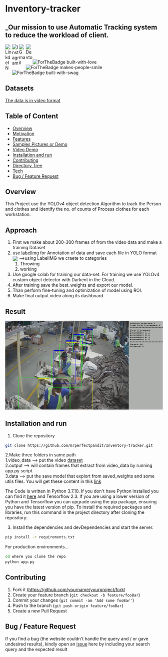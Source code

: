 # Inventory-tracker

## _Our mission to use Automatic Tracking system to reduce the workload of client.

<a target="_blank" href="www.linkedin.com/in/aman-sharma-01b185190/">
  <img align="left" alt="LinkdeIN" width="22px" src="https://cdn.jsdelivr.net/npm/simple-icons@v3/icons/linkedin.svg" />
</a>  <a target="_blank" href="https://www.instagram.com/aman___sharma/">
  <img align="left" alt="Instagram" width="22px" src="https://cdn.jsdelivr.net/npm/simple-icons@v3/icons/instagram.svg" /></a>  <a target="_blank" href="mailto:aman.sharmatds1999@gmail.com"> 
  <img align="left" alt="Gmail" width="22px" src="https://cdn.jsdelivr.net/npm/simple-icons@v3/icons/gmail.svg" />
</a>  <a target="_blank" href="https://portfolioaman.herokuapp.com/">
  <img align="left" alt="Devto" width="22px" src="https://cdn.jsdelivr.net/npm/simple-icons@v3/icons/dev-dot-to.svg" />
</a>  
<br>
<br>

![ForTheBadge built-with-love](http://ForTheBadge.com/images/badges/built-with-love.svg) ![ForTheBadge makes-people-smile](http://ForTheBadge.com/images/badges/makes-people-smile.svg)  ![ForTheBadge built-with-swag](http://ForTheBadge.com/images/badges/built-with-swag.svg)

## Datasets 
[The data is in video format](https://www.kaggle.com/iarunava/cell-images-for-detecting-malaria) <br>

## Table of Content
  * [Overview](#Overview)
  * [Motivation](#Motivation)
  * [Features](#Features)
  * [Samples Pictures or Demo](#Samples-Pictures-or-Demo)
  * [Video Demo](#Video-Demo)
  * [Installation and run](#Installation-and-run)
  * [Contributing](#Contributing)
  * [Directory Tree](#Directory-Tree)
  * [Tech](#Tech)
  * [Bug / Feature Request](#bug-feature-request)

## Overview
This Project use the YOLOv4 object detection Algorithm to track the Person and clothes and identify the no. of counts of Process clothes for each workstation.

## Approach

1. First we make about 200-300 frames of from the video data and make a training Dataset
2. use [labelImg](https://github.com/tzutalin/labelImg) for Annotation of data and save each file in YOLO format
    <img  align='center' src="https://www.researchgate.net/profile/Thi-Le-5/publication/337705605/figure/fig3/AS:831927326089217@1575358339500/Structure-of-one-output-cell-in-YOLO.ppm">
-->using LabelIMG we craete to categories 
   1. Throwing
   2. working<br>
3. Use google colab for training our data-set. For training we use YOLOv4 custom object detector with Darkent in the Cloud.<br>
4. After training save the best_weights and export our model.<br>
5. Than perform fine-tuning and optimization of model using ROI.<br>
6. Make final output video along its dashboard.

## Result

[![](sample_image.png)](https://drive.google.com/file/d/14XjZad2Qmklfu9kn_vvlHg2ZhFfcrPgF/view?usp=sharing)

## Installation and run

1. Clone the repository 
```sh
git clone https://github.com/mrperfectpandit/Inventory-tracker.git
```
2.Make three folders in same path <br>
  1.video_data --> put the video [dataset](https://www.kaggle.com/iarunava/cell-images-for-detecting-malaria) <br>
  2.output --> will contain frames that extract from video_data by running app.py script <br>
  3.data --> put the save model that explort from saved_weights and some utils files. You will get these content in this [link](https://drive.google.com/file/d/15n4h2xpXIO3KmuZBwkXZenJWdRUniV1B/view?usp=sharing) <br>

The Code is written in Python 3.7.10. If you don't have Python installed you can find it [here](https://www.python.org/downloads/) and Tensorflow 2.3. If you are using a lower version of Python and Tensorflow you can upgrade using the pip package, ensuring you have the latest version of pip. To install the required packages and libraries, run this command in the project directory after cloning the repository:

3. Install the dependencies and devDependencies and start the server.

```sh
pip install -r requirements.txt
```

For production environments...

```sh
cd where you clone the repo
python app.py
```

## Contributing

1. Fork it (<https://github.com/yourname/yourproject/fork>)
2. Create your feature branch (`git checkout -b feature/fooBar`)
3. Commit your changes (`git commit -am 'Add some fooBar'`)
4. Push to the branch (`git push origin feature/fooBar`)
5. Create a new Pull Request


## Bug / Feature Request

If you find a bug (the website couldn't handle the query and / or gave undesired results), kindly open an [issue](https://github.com/mrperfectpandit/inventory-tracker/issues) here by including your search query and the expected result

